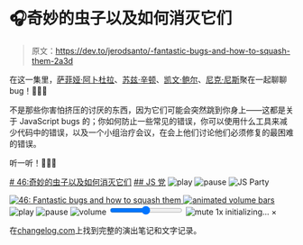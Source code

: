 # 🎧奇妙的虫子以及如何消灭它们

> 原文：<https://dev.to/jerodsanto/-fantastic-bugs-and-how-to-squash-them-2a3d>

在这一集里，[萨菲娅·阿卜杜拉](https://twitter.com/captainsafia)、[苏兹·辛顿](https://twitter.com/noopkat)、[凯文·鲍尔](https://twitter.com/kbal11)、[尼克·尼斯](https://twitter.com/nicknisi)聚在一起聊聊 bug！🐛🐜🐞

不是那些你害怕挤压的讨厌的东西，因为它们可能会突然跳到你身上——这都是关于 JavaScript bugs 的；你如何防止一些常见的错误，你可以使用什么工具来减少代码中的错误，以及一个小组治疗会议，在会上他们讨论他们必须修复的最困难的错误。

听一听！💚💚💚

 [# 46:奇妙的虫子以及如何消灭它们](/jsparty/46-fantastic-bugs-and-how-to-squash-them)  [## JS 党](/jsparty) ![play](../Images/da55340508c383dd96223748725e7fff.png) ![pause](../Images/b2e500349dc3cd65ea44585f746d2a0d.png) ![JS Party](../Images/9be2c799f00ba0cbc824a6f52797d0e2.png)

<audio id="audio" data-episode="46-fantastic-bugs-and-how-to-squash-them" data-podcast="jsparty"><source src="https://cdn.changelog.com/uploads/jsparty/46/js-party-46.mp3" type="audio/mpeg"> Your browser does not support the audio element.</audio>

[![46: Fantastic bugs and how to squash them](../Images/a3afdb93fb4ce5d8157822b6dd99b01e.png) ![animated volume bars](../Images/b4c6951c950232cdfef32ac750ed6d92.png) ](/jsparty/46-fantastic-bugs-and-how-to-squash-them)  ![play](../Images/da55340508c383dd96223748725e7fff.png) ![pause](../Images/b2e500349dc3cd65ea44585f746d2a0d.png)     ![volume](../Images/64c7607b77476eb3d924254262a5bca4.png)   <input type="range" name="points" id="volumeslider" value="50" min="0" max="100" data-show-value="true">    ![mute](../Images/53eef5aa80ab0610ec1ea90b95d54171.png)  1x  initializing... × 

在[changelog.com](https://changelog.com/jsparty/46)上找到完整的演出笔记和文字记录。
